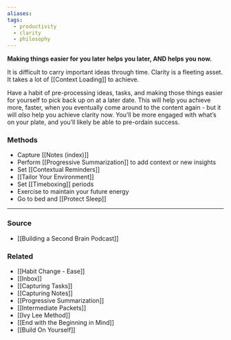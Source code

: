 ```yaml
---
aliases: 
tags:
  - productivity
  - clarity
  - philosophy
---
```

**Making things easier for you later helps you later, AND helps you now.**

It is difficult to carry important ideas through time. Clarity is a fleeting asset. It takes a lot of [[Context Loading]] to achieve. 

Have a habit of pre-processing ideas, tasks, and making those things easier for yourself to pick back up on at a later date. This will help you achieve more, faster, when you eventually come around to the content again - but it will *also* help you achieve clarity now. You’ll be more engaged with what’s on your plate, and you’ll likely be able to pre-ordain success.

### Methods
- Capture [[Notes (index)]]
- Perform [[Progressive Summarization]] to add context or new insights
- Set [[Contextual Reminders]]
- [[Tailor Your Environment]]
- Set [[Timeboxing]] periods 
- Exercise to maintain your future energy
- Go to bed and [[Protect Sleep]]

---

### Source
- [[Building a Second Brain Podcast]]

### Related
- [[Habit Change - Ease]]
- [[Inbox]]
- [[Capturing Tasks]]
- [[Capturing Notes]]
- [[Progressive Summarization]]
- [[Intermediate Packets]]
- [[Ivy Lee Method]]
- [[End with the Beginning in Mind]]
- [[Build On Yourself]]